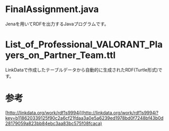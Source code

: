 # FinalAssignment.java
Jenaを用いてRDFを出力するJavaプログラムです。

# List_of_Professional_VALORANT_Players_on_Partner_Team.ttl
LinkDataで作成したテーブルデータから自動的に生成されたRDF(Turtle形式)です。

# 参考
[http://linkdata.org/work/rdf1s9994i](http://linkdata.org/work/rdf1s9994i?key=b118620339125f90c2a6cf21fdaa3a0e5a6239ed1978bd0f7248bf43b0d28179059a823bb84ebc3aa83bc575f08fcaca)
